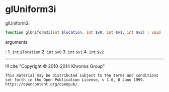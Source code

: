 # glUniform3i
glUniform3i

```php
function glUniform3i(int $location, int $v0, int $v1, int $v2) : void
```



arguments

:    1. `int` `$location` 
    2. `int` `$v0` 
    3. `int` `$v1` 
    4. `int` `$v2` 



---
     

!!! cite "Copyright © 2010-2014 Khronos Group"

    This material may be distributed subject to the terms and conditions set forth in the Open Publication License, v 1.0, 8 June 1999. https://opencontent.org/openpub/.